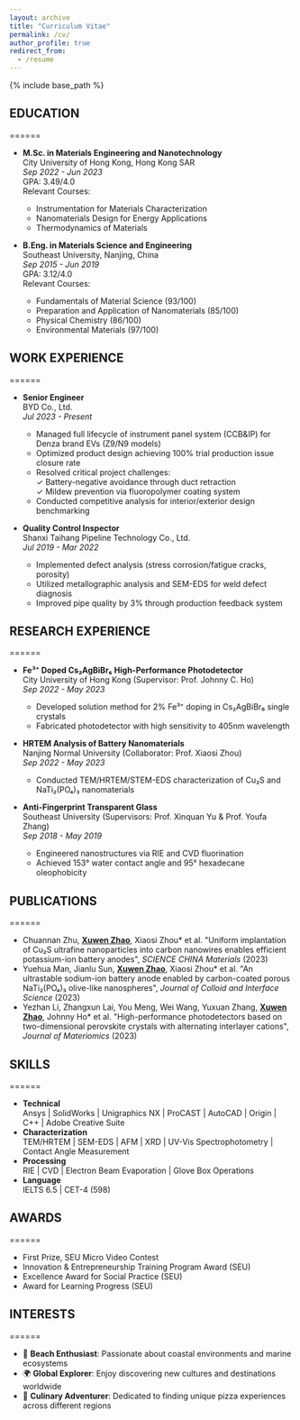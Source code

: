 ```yaml
---
layout: archive
title: "Curriculum Vitae"
permalink: /cv/
author_profile: true
redirect_from:
  - /resume
---
```


{% include base_path %}

## EDUCATION
======
* **M.Sc. in Materials Engineering and Nanotechnology**  
  City University of Hong Kong, Hong Kong SAR  
  *Sep 2022 - Jun 2023*  
  GPA: 3.49/4.0  
  Relevant Courses:  
  - Instrumentation for Materials Characterization  
  - Nanomaterials Design for Energy Applications  
  - Thermodynamics of Materials

* **B.Eng. in Materials Science and Engineering**  
  Southeast University, Nanjing, China  
  *Sep 2015 - Jun 2019*  
  GPA: 3.12/4.0  
  Relevant Courses:  
  - Fundamentals of Material Science (93/100)  
  - Preparation and Application of Nanomaterials (85/100)  
  - Physical Chemistry (86/100)  
  - Environmental Materials (97/100)

## WORK EXPERIENCE
======
* **Senior Engineer**  
  BYD Co., Ltd.  
  *Jul 2023 - Present*  
  - Managed full lifecycle of instrument panel system (CCB&IP) for Denza brand EVs (Z9/N9 models)
  - Optimized product design achieving 100% trial production issue closure rate
  - Resolved critical project challenges:  
    ✓ Battery-negative avoidance through duct retraction  
    ✓ Mildew prevention via fluoropolymer coating system
  - Conducted competitive analysis for interior/exterior design benchmarking

* **Quality Control Inspector**  
  Shanxi Taihang Pipeline Technology Co., Ltd.  
  *Jul 2019 - Mar 2022*  
  - Implemented defect analysis (stress corrosion/fatigue cracks, porosity)
  - Utilized metallographic analysis and SEM-EDS for weld defect diagnosis
  - Improved pipe quality by 3% through production feedback system

## RESEARCH EXPERIENCE
======
* **Fe³⁺ Doped Cs₂AgBiBr₆ High-Performance Photodetector**  
  City University of Hong Kong (Supervisor: Prof. Johnny C. Ho)  
  *Sep 2022 - May 2023*  
  - Developed solution method for 2% Fe³⁺ doping in Cs₂AgBiBr₆ single crystals
  - Fabricated photodetector with high sensitivity to 405nm wavelength

* **HRTEM Analysis of Battery Nanomaterials**  
  Nanjing Normal University (Collaborator: Prof. Xiaosi Zhou)  
  *Sep 2022 - May 2023*  
  - Conducted TEM/HRTEM/STEM-EDS characterization of Cu₂S and NaTi₂(PO₄)₃ nanomaterials

* **Anti-Fingerprint Transparent Glass**  
  Southeast University (Supervisors: Prof. Xinquan Yu & Prof. Youfa Zhang)  
  *Sep 2018 - May 2019*  
  - Engineered nanostructures via RIE and CVD fluorination
  - Achieved 153° water contact angle and 95° hexadecane oleophobicity

## PUBLICATIONS
======
  <ul>
  <li>Chuannan Zhu, <u><b>Xuwen Zhao</b></u>, Xiaosi Zhou* et al. "Uniform implantation of Cu₂S ultrafine nanoparticles into carbon nanowires enables efficient potassium-ion battery anodes", <i>SCIENCE CHINA Materials</i> (2023)</li>
  <li>Yuehua Man, Jianlu Sun, <u><b>Xuwen Zhao</b></u>, Xiaosi Zhou* et al. "An ultrastable sodium-ion battery anode enabled by carbon-coated porous NaTi₂(PO₄)₃ olive-like nanospheres", <i>Journal of Colloid and Interface Science</i> (2023)</li>
  <li>Yezhan Li, Zhangxun Lai, You Meng, Wei Wang, Yuxuan Zhang, <u><b>Xuwen Zhao</b></u>, Johnny Ho* et al. "High-performance photodetectors based on two-dimensional perovskite crystals with alternating interlayer cations", <i>Journal of Materiomics</i> (2023)</li>
  </ul>

## SKILLS
======
* **Technical**  
  Ansys | SolidWorks | Unigraphics NX | ProCAST | AutoCAD | Origin | C++ | Adobe Creative Suite
* **Characterization**  
  TEM/HRTEM | SEM-EDS | AFM | XRD | UV-Vis Spectrophotometry | Contact Angle Measurement
* **Processing**  
  RIE | CVD | Electron Beam Evaporation | Glove Box Operations
* **Language**  
  IELTS 6.5 | CET-4 (598)

## AWARDS
======
* First Prize, SEU Micro Video Contest
* Innovation & Entrepreneurship Training Program Award (SEU)
* Excellence Award for Social Practice (SEU)
* Award for Learning Progress (SEU)

## INTERESTS
======
* 🌴 **Beach Enthusiast**: Passionate about coastal environments and marine ecosystems
* 🌍 **Global Explorer**: Enjoy discovering new cultures and destinations worldwide
* 🍕 **Culinary Adventurer**: Dedicated to finding unique pizza experiences across different regions
